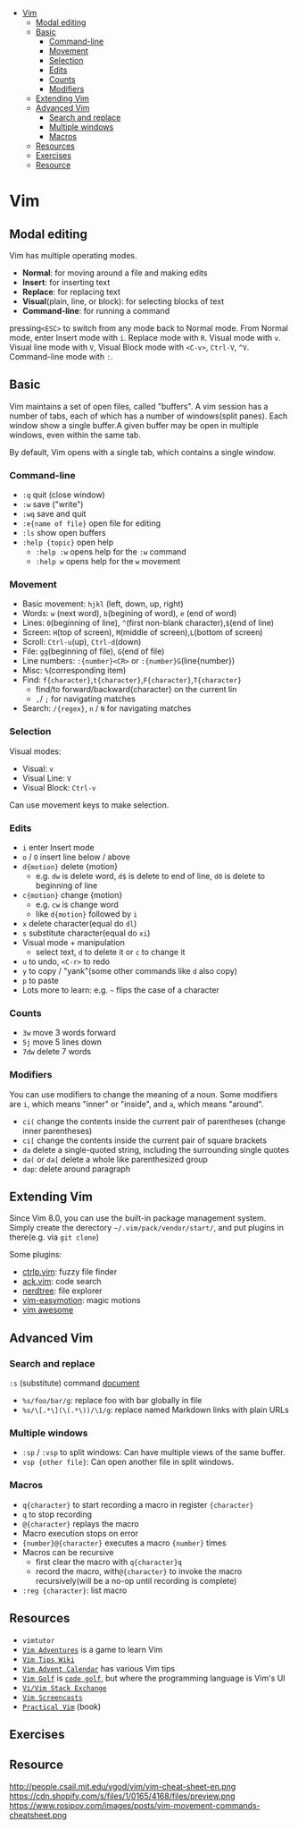 - [Vim](#vim)
  - [Modal editing](#modal-editing)
  - [Basic](#basic)
    - [Command-line](#command-line)
    - [Movement](#movement)
    - [Selection](#selection)
    - [Edits](#edits)
    - [Counts](#counts)
    - [Modifiers](#modifiers)
  - [Extending Vim](#extending-vim)
  - [Advanced Vim](#advanced-vim)
    - [Search and replace](#search-and-replace)
    - [Multiple windows](#multiple-windows)
    - [Macros](#macros)
  - [Resources](#resources)
  - [Exercises](#exercises)
  - [Resource](#resource)
# Vim
## Modal editing
Vim has multiple operating modes.
- **Normal**: for moving around a file and making edits
- **Insert**: for inserting text
- **Replace**: for replacing text
- **Visual**(plain, line, or block): for selecting blocks of text
- **Command-line**: for running a command

pressing`<ESC>` to switch from any mode back to Normal mode.
From Normal mode, enter Insert mode with `i`.
Replace mode with `R`.
Visual mode with `v`.
Visual line mode with `V`,
Visual Block mode with `<C-v>`, `Ctrl-V`, `^V`.
Command-line mode with `:`.

## Basic
Vim maintains a set of open files, called "buffers". A vim session has a number of tabs, each of which has a number of windows(split panes). Each window show a single buffer.A given buffer may be open in multiple windows, even within the same tab.

By default, Vim opens with a single tab, which contains a single window.

### Command-line
- `:q` quit (close window)
- `:w` save ("write")
- `:wq` save and quit
- `:e{name of file}` open file for editing
- `:ls` show open buffers
- `:help {topic}` open help
    - `:help :w` opens help for the `:w` command
    - `:help w` opens help for the `w` movement
  
### Movement
- Basic movement: `hjkl` (left, down, up, right)
- Words: `w` (next word), `b`(begining of word), `e` (end of word)
- Lines: `0`(beginning of line), `^`(first non-blank character),`$`(end of line)
- Screen: `H`(top of screen), `M`(middle of screen),`L`(bottom of screen)
- Scroll: `Ctrl-u`(up), `Ctrl-d`(down)
- File: `gg`(beginning of file), `G`(end of file)
- Line numbers: `:{number}<CR>` or `:{number}G`(line{number})
- Misc: `%`(corresponding item)
- Find: `f{character}`,`t{character}`,`F{character}`,`T{character}`
   - find/to forward/backward{character} on the current lin
   - `,`/ `;` for navigating matches
 - Search: `/{regex}`, `n` / `N` for navigating matches

### Selection
Visual modes:
- Visual: `v`
- Visual Line: `V`
- Visual Block: `Ctrl-v`

Can use movement keys to make selection.

### Edits

- `i` enter Insert mode
- `o` / `O` insert line below / above
- `d{motion}` delete {motion}
  - e.g. `dw` is delete word, `d$` is delete to end of line, `d0` is delete to beginning of line
- `c{motion}` change {motion}
    - e.g. `cw` is change word
    - like `d{motion}` followed by `i`
- `x` delete character(equal do `dl`)
- `s` substitute character(equal do `xi`)
- Visual mode + manipulation
  - select text, `d` to delete it or `c` to change it
- `u` to undo, `<C-r>` to redo
- `y` to copy / "yank"(some other commands like `d` also copy)
- `p` to paste
- Lots more to learn: e.g. `~` flips the case of a character
  
### Counts

- `3w` move 3 words forward
- `5j` move 5 lines down
- `7dw` delete 7 words
  
### Modifiers

You can use modifiers to change the meaning of a noun. Some modifiers are `i`, which means "inner" or "inside", and `a`, which means "around".

- `ci(` change the contents inside the current pair of parentheses (change inner parentheses)
- `ci[` change the contents inside the current pair of square brackets
- `da` delete a single-quoted string, including the surrounding single quotes
- `da(` or `da[` delete a whole like parenthesized group 
- `dap`: delete around paragraph


## Extending Vim

Since Vim 8.0, you can use the built-in package management system. Simply create the derectory `~/.vim/pack/vendor/start/`, and put plugins in there(e.g. via `git clone`)

Some plugins:
- [ctrlp.vim](https://github.com/ctrlpvim/ctrlp.vim): fuzzy file finder
- [ack.vim](https://github.com/mileszs/ack.vim): code search
- [nerdtree](https://github.com/scrooloose/nerdtree): file explorer
- [vim-easymotion](https://github.com/easymotion/vim-easymotion): magic motions
- [vim awesome](https://vimawesome.com/)

## Advanced Vim

### Search and replace

`:s` (substitute) command [document](https://vim.fandom.com/wiki/Search_and_replace)

- `%s/foo/bar/g`: replace foo with bar globally in file
- `%s/\[.*\](\(.*\))/\1/g`: replace named Markdown links with plain URLs
  
### Multiple windows

- `:sp` / `:vsp` to split windows: Can have multiple views of the same buffer.
- `vsp {other file}`: Can open another file in split windows.
  
### Macros

- `q{character}` to start recording a macro in register `{character}`
- `q` to stop recording
- `@{character}` replays the macro
- Macro execution stops on error
- `{number}@{character}` executes a macro `{number}` times
- Macros can be recursive
    - first clear the macro with `q{character}q`
    - record the macro, with`@{character}` to invoke the macro recursively(will be a no-op until recording is complete)
- `:reg {character}`: list macro
  
## Resources

- `vimtutor`
- [`Vim Adventures`](https://vim-adventures.com/) is a game to learn Vim
- [`Vim Tips Wiki`](https://vim.fandom.com/wiki/Vim_Tips_Wiki)
- [`Vim Advent Calendar`](https://vimways.org/2019/) has various Vim tips
- [`Vim Golf`](http://www.vimgolf.com/) is [`code golf`](https://en.wikipedia.org/wiki/Code_golf), but where the programming language is Vim's UI
- [`Vi/Vim Stack Exchange`](https://vi.stackexchange.com/)
- [`Vim Screencasts`](http://vimcasts.org/)
- [`Practical Vim`](https://pragprog.com/titles/dnvim2/practical-vim-second-edition/) (book)

## Exercises



## Resource
http://people.csail.mit.edu/vgod/vim/vim-cheat-sheet-en.png
https://cdn.shopify.com/s/files/1/0165/4168/files/preview.png
https://www.rosipov.com/images/posts/vim-movement-commands-cheatsheet.png
